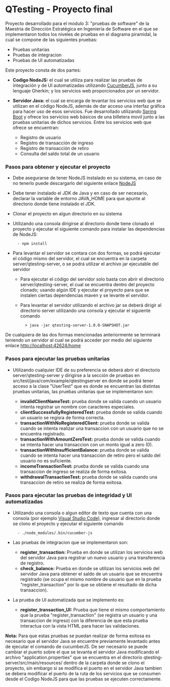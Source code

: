 # QTesting - Proyecto final

Proyecto desarrollado para el modulo 3: "pruebas de software" de la Maestria de Direcciòn Estratégica
en Ingenieria de Software en el que se implementaron todos los niveles de pruebas en el diagrama
piramidal, la cual se compone de las siguientes pruebas:

- Pruebas unitarias
- Pruebas de integracion
- Pruebas de UI automatizadas

Este proyecto consta de dos partes:

- **Codigo NodeJS:** el cual se utiliza para realizar las pruebas de integración y de UI
automatizadas utilizando [CucumberJS](https://cucumber.io/docs/installation/javascript/), junto a 
su lenguaje Gherkin; y los servicios web proporcionados por un servidor.

- **Servidor Java:** el cual se encarga de levantar los servicios web que se utilizan en el
código NodeJS, además de dar acceso una interfaz gráfica para hacer uso de esos servicios. Fue
desarrollado utilizando [Spring Boot](https://spring.io/projects/spring-boot) y ofrece los
servicios web básicos de una billetera movil junto a las pruebas unitarias de dichos servicios. 
Entre los servicios web que ofrece se encuentran:

    - Registro de usuario
    - Registro de transacción de ingreso
    - Registro de transacción de retiro
    - Consulta del saldo total de un usuario
   
    
### Pasos para obtener y ejecutar el proyecto
    
* Debe asegurarse de tener NodeJS instalado en su sistema, en caso de no tenerlo puede 
descargarlo del siguiente enlace [NodeJS](https://nodejs.org/es/)

* Debe tener instalado el JDK de Java y en caso de ser necesario, declarar la variable de entorno
JAVA_HOME para que apunte al directorio donde tiene instalado el JDK.
 
* Clonar el proyecto en algun directorio en su sistema

* Utilizando una consola dirigirse al directorio donde tiene clonado el proyecto y ejecutar el
siguiente comando para instalar las dependencias de NodeJS:

        - npm install

* Para levantar el servidor se contara con dos formas, se podrá ejecutar el código mismo del
servidor, el cual se encuentra en la carpeta server/qtesting-server, o se podrá utilizar
el archivo jar ejecutable del servidor

    * Para ejecutar el código del servidor solo basta con abrir el directorio server/qtesting-server, 
    el cual se encuentra dentro del proyecto clonado; usando algún IDE y ejecutar el proyecto
    para que se instalen ciertas dependencias maven y se levante el servidor.
    
    * Para levantar el servidor utilizando el archivo jar se deberá dirigir al directorio server 
    utilizando una consola y ejecutar el siguiente comando
    
            > java -jar qtesting-server-1.0.0-SNAPSHOT.jar

De cualquiera de las dos formas mencionadas anteriormente se terminará teniendo un servidor
al cual se podrá acceder por medio del siguiente enlace [http://localhost:42624/home](http://localhost:42624/home)


### Pasos para ejecutar las pruebas unitarias

* Utilizando cualquier IDE de su preferencia se deberá abrir el directorio server/qtesting-server
y dirigirse a la sección de pruebas en src/test/java/com/example/qtestingserver en donde se podrá
tener acceso a la clase "UserTest" que es donde se encuentran las distintas pruebas unitarias,
las pruebas unitarias que se implementaron son:

    * **invalidClientNameTest:** prueba donde se valida cuando un usuario intenta registrar un
    nombre con caracteres especiales.
    * **clientSuccessfullyRegisteredTest:** prueba donde se valida cuando un usuario se regisra
    de forma correcta.
    * **transactionWithNoRegisteredClient:** prueba donde se valida cuando se intenta realizar
    una transaccion con un usuario que no se encuentra registrado.
    * **transactionWithAmountZeroTest:** prueba donde se valida cuando se intenta hacer una
    transaccion con un monto igual a zero (0).
    * **transactionWithInsufficientBalance:** prueba donde se valida cuando se intenta hacer
    una transaccion de retiro pero el saldo del usuario no es suficiente.
    * **incomeTransactionTest:** prueba donde se valida cuando una transaccion de ingreso
    se realiza de forma exitosa.
    * **withdrawalTransactionTest:** prueba donde se valida cuando una transaccion de retiro
    se realiza de forma exitosa.


### Pasos para ejecutar las pruebas de integridad y UI automatizadas

* Utilizando una consola o algun editor de texto que cuenta con una consola (por ejemplo 
[Visual Studio Code](https://code.visualstudio.com)), ingresar al directorio donde se clono
el proyecto y ejecutar el siguiente comando

        - ./node_modules/.bin/cucumber-js

* Las pruebas de integracion que se implementaron son:

    *  **register_transaction:** Prueba en donde se utilizan los servicios web del servidor Java
    para registrar un nuevo usuario y una transferencia de registro.
    * **check_balance:** Prueba en donde se utilizan los servicios web del servidor Java
    para obtener el saldo de un usuario que se encuentra registrado (se ocupa el mismo nombre
    de usuario que en la prueba "register_transaction" por lo que se obtiene el resultado de 
    dicha transaccion).

* La prueba de UI automatizada que se implemento es:

    * **register_transaction_UI:** Prueba que tiene el mismo comportamiento que la prueba
    "register_transaction" (se registra un usuario y una transaccion de ingreso) con la 
    diferencia de que esta prueba interactua con la vista HTML para hacer las validaciones.

        
**Nota:** Para que estas pruebas se puedan realizar de forma exitosa es necesario que el servidor Java se encuentre previamente levantado antes de ejecutar el comando de cucumberJS.
De ser necesario se puede cambiar el puerto sobre el que se levanta el servidor Java modificando el archivo "application.properties" que se encuentra en el directorio qtesting-server/src/main/resources/ dentro de la carpeta donde se clono el proyecto, sin embargo si se modifica el puerto en el servidor Java tambien se debera modificar el puerto de la ruta de los servicios que se consumen desde el Codigo NodeJS para que las pruebas se ejecuten correctamente.